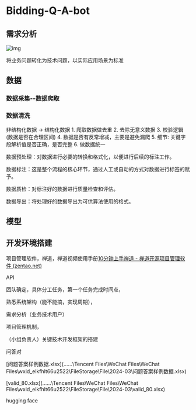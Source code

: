 # Bidding-Q-A-bot

## 需求分析
 

![img](https://pic4.zhimg.com/v2-bb0e906b7d02b0286df84c57e36c9027_r.jpg)

将业务问题转化为技术问题，以实际应用场景为标准

## 数据

### 数据采集--数据爬取


### 数据清洗

非结构化数据 -> 结构化数据
          1. 爬取数据做去重
          2. 去除无意义数据
          3. 校验逻辑(数据是否在合理区间)
          4. 数据是否有反常增减，主要是避免漏爬
          5. 细节: 关键字段解析值是否正确，是否完整
          6. 做数据统一

数据预处理：对数据进行必要的转换和格式化，以便进行后续的标注工作。

数据标注：这是整个流程的核心环节，通过人工或自动的方式对数据进行标签的赋予。

数据质检：对标注好的数据进行质量检查和评估。

数据导出：将处理好的数据导出为可供算法使用的格式。



## 模型



## 开发环境搭建

项目管理软件，禅道，禅道视频使用手册[10分钟上手禅道 - 禅道开源项目管理软件 (zentao.net)](https://www.zentao.net/zentaovideo/p4.html/?from=upluzh)

API

团队确定，具体分工任务，第一个任务完成时间点，

熟悉系统架构（能不能搞，实现周期），

需求分析（业务技术用户）

项目管理机制，

（小组负责人）关键技术开发框架的搭建





问答对

 [问题答案样例数据.xlsx](..\..\..\Tencent Files\WeChat Files\WeChat Files\wxid_elkfhlt66u2522\FileStorage\File\2024-03\问题答案样例数据.xlsx) 

 [valid_80.xlsx](..\..\..\Tencent Files\WeChat Files\WeChat Files\wxid_elkfhlt66u2522\FileStorage\File\2024-03\valid_80.xlsx) 

hugging face
